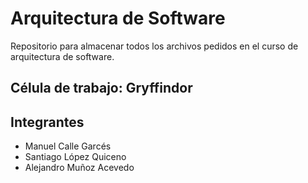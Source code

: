 # Arquitectura de Software
Repositorio para almacenar todos los archivos pedidos en el curso de arquitectura de software.

## Célula de trabajo: Gryffindor
Integrantes
---------------
* Manuel Calle Garcés
* Santiago López Quiceno
* Alejandro Muñoz Acevedo
